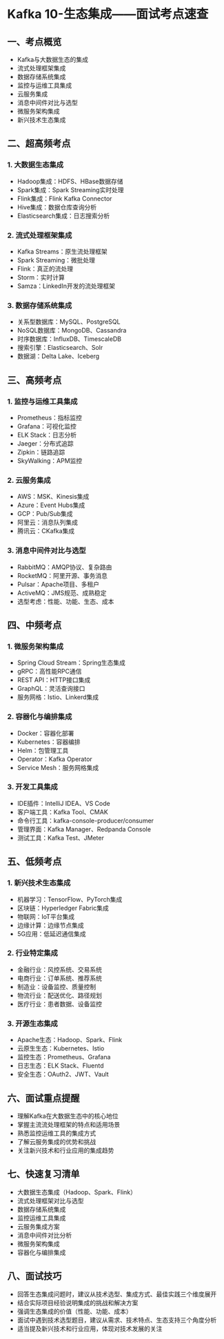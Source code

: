 # Kafka 10-生态集成——面试考点速查

## 一、考点概览
- Kafka与大数据生态的集成
- 流式处理框架集成
- 数据存储系统集成
- 监控与运维工具集成
- 云服务集成
- 消息中间件对比与选型
- 微服务架构集成
- 新兴技术生态集成

## 二、超高频考点
### 1. 大数据生态集成
- Hadoop集成：HDFS、HBase数据存储
- Spark集成：Spark Streaming实时处理
- Flink集成：Flink Kafka Connector
- Hive集成：数据仓库查询分析
- Elasticsearch集成：日志搜索分析

### 2. 流式处理框架集成
- Kafka Streams：原生流处理框架
- Spark Streaming：微批处理
- Flink：真正的流处理
- Storm：实时计算
- Samza：LinkedIn开发的流处理框架

### 3. 数据存储系统集成
- 关系型数据库：MySQL、PostgreSQL
- NoSQL数据库：MongoDB、Cassandra
- 时序数据库：InfluxDB、TimescaleDB
- 搜索引擎：Elasticsearch、Solr
- 数据湖：Delta Lake、Iceberg

## 三、高频考点
### 1. 监控与运维工具集成
- Prometheus：指标监控
- Grafana：可视化监控
- ELK Stack：日志分析
- Jaeger：分布式追踪
- Zipkin：链路追踪
- SkyWalking：APM监控

### 2. 云服务集成
- AWS：MSK、Kinesis集成
- Azure：Event Hubs集成
- GCP：Pub/Sub集成
- 阿里云：消息队列集成
- 腾讯云：CKafka集成

### 3. 消息中间件对比与选型
- RabbitMQ：AMQP协议、复杂路由
- RocketMQ：阿里开源、事务消息
- Pulsar：Apache项目、多租户
- ActiveMQ：JMS规范、成熟稳定
- 选型考虑：性能、功能、生态、成本

## 四、中频考点
### 1. 微服务架构集成
- Spring Cloud Stream：Spring生态集成
- gRPC：高性能RPC通信
- REST API：HTTP接口集成
- GraphQL：灵活查询接口
- 服务网格：Istio、Linkerd集成

### 2. 容器化与编排集成
- Docker：容器化部署
- Kubernetes：容器编排
- Helm：包管理工具
- Operator：Kafka Operator
- Service Mesh：服务网格集成

### 3. 开发工具集成
- IDE插件：IntelliJ IDEA、VS Code
- 客户端工具：Kafka Tool、CMAK
- 命令行工具：kafka-console-producer/consumer
- 管理界面：Kafka Manager、Redpanda Console
- 测试工具：Kafka Test、JMeter

## 五、低频考点
### 1. 新兴技术生态集成
- 机器学习：TensorFlow、PyTorch集成
- 区块链：Hyperledger Fabric集成
- 物联网：IoT平台集成
- 边缘计算：边缘节点集成
- 5G应用：低延迟通信集成

### 2. 行业特定集成
- 金融行业：风控系统、交易系统
- 电商行业：订单系统、推荐系统
- 制造业：设备监控、质量控制
- 物流行业：配送优化、路径规划
- 医疗行业：患者数据、设备监控

### 3. 开源生态集成
- Apache生态：Hadoop、Spark、Flink
- 云原生生态：Kubernetes、Istio
- 监控生态：Prometheus、Grafana
- 日志生态：ELK Stack、Fluentd
- 安全生态：OAuth2、JWT、Vault

## 六、面试重点提醒
- 理解Kafka在大数据生态中的核心地位
- 掌握主流流处理框架的特点和适用场景
- 熟悉监控运维工具的集成方式
- 了解云服务集成的优势和挑战
- 关注新兴技术和行业应用的集成趋势

## 七、快速复习清单
- 大数据生态集成（Hadoop、Spark、Flink）
- 流式处理框架对比与选型
- 数据存储系统集成
- 监控运维工具集成
- 云服务集成方案
- 消息中间件对比分析
- 微服务架构集成
- 容器化与编排集成

## 八、面试技巧
- 回答生态集成问题时，建议从技术选型、集成方式、最佳实践三个维度展开
- 结合实际项目经验说明集成的挑战和解决方案
- 强调生态集成的价值（性能、功能、成本）
- 面试中遇到技术选型题目，建议从需求、技术特点、生态支持三个角度分析
- 适当提及新兴技术和行业应用，体现对技术发展的关注 